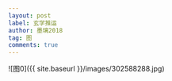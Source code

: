 ```yaml
---
layout: post
label: 玄学推运
author: 墨璃2018
tag: 图
comments: true
---
```


![图0]({{ site.baseurl }}/images/302588288.jpg)

